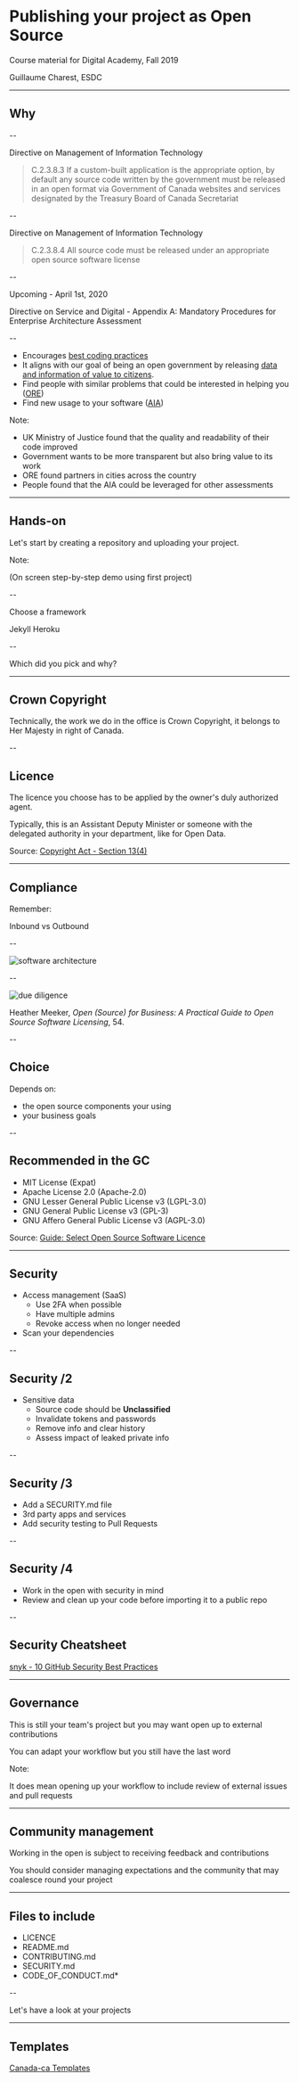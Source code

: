 # Publishing your project as Open Source

Course material for Digital Academy, Fall 2019

Guillaume Charest, ESDC

<!--markdownlint-disable MD035-->

---

## Why

--

Directive on Management of Information Technology

>C.2.3.8.3 If a custom-built application is the appropriate option, by default any source code written by the government must be released in an open format via Government of Canada websites and services designated by the Treasury Board of Canada Secretariat

--

Directive on Management of Information Technology

>C.2.3.8.4 All source code must be released under an appropriate open source software license

--

Upcoming - April 1st, 2020

Directive on Service and Digital - Appendix A: Mandatory Procedures for Enterprise Architecture Assessment

--

* Encourages [best coding practices](https://mojdigital.blog.gov.uk/2017/02/21/why-we-code-in-the-open/)
* It aligns with our goal of being an open government by releasing [data and information of value to citizens](https://www.tbs-sct.gc.ca/pol/doc-eng.aspx?id=28108#sec5.1).
* Find people with similar problems that could be interested in helping you ([ORE](https://github.com/canada-ca/ore-ero))
* Find new usage to your software ([AIA](https://github.com/canada-ca/aia-eia-js))

Note:

* UK Ministry of Justice found that the quality and readability of their code improved
* Government wants to be more transparent but also bring value to its work
* ORE found partners in cities across the country
* People found that the AIA could be leveraged for other assessments

---

## Hands-on

Let's start by creating a repository and uploading your project.

Note:

(On screen step-by-step demo using first project)

--

Choose a framework

Jekyll Heroku

--

Which did you pick and why?

---

## Crown Copyright

Technically, the work we do in the office is Crown Copyright, it belongs to Her Majesty in right of Canada.

--

## Licence

The licence you choose has to be applied by the owner's duly authorized agent.

Typically, this is an Assistant Deputy Minister or someone with the delegated authority in your department, like for Open Data.

Source: [Copyright Act - Section 13(4)](https://laws-lois.justice.gc.ca/eng/acts/C-42/page-4.html#s-13ss-(4)ID0EBFA)

---

## Compliance

Remember:

Inbound vs Outbound

--

![software architecture](../assets/soft-arch.png)

--

![due diligence](../assets/due-diligence.png)

Heather Meeker, _Open (Source) for Business: A Practical Guide to Open Source Software Licensing_, 54.

--

## Choice

Depends on:

* the open source components your using
* your business goals

--

## Recommended in the GC

* MIT License (Expat)
* Apache License 2.0 (Apache-2.0)
* GNU Lesser General Public License v3 (LGPL-3.0)
* GNU General Public License v3 (GPL-3)
* GNU Affero General Public License v3 (AGPL-3.0)

Source: [Guide: Select Open Source Software Licence](https://github.com/canada-ca/open-source-logiciel-libre/blob/master/en/guides/publishing-open-source-code.md#select-open-source-software-licence)

---

## Security

* Access management (SaaS)
  * Use 2FA when possible
  * Have multiple admins
  * Revoke access when no longer needed
* Scan your dependencies

--

## Security /2

* Sensitive data
  * Source code should be **Unclassified**
  * Invalidate tokens and passwords
  * Remove info and clear history
  * Assess impact of leaked private info

--

## Security /3

* Add a SECURITY.md file
* 3rd party apps and services
* Add security testing to Pull Requests

--

## Security /4

* Work in the open with security in mind
* Review and clean up your code before importing it to a public repo

--

## Security Cheatsheet

[snyk - 10 GitHub Security Best Practices](https://res.cloudinary.com/snyk/image/upload/v1535626770/blog/10_GitHub_Security_Best_Practices_cheat_sheet.pdf)

---

## Governance

This is still your team's project but you may want open up to external contributions

You can adapt your workflow but you still have the last word

Note:

It does mean opening up your workflow to include review of external issues and pull requests

---

## Community management

Working in the open is subject to receiving feedback and contributions

You should consider managing expectations and the community that may coalesce round your project

---

## Files to include

* LICENCE
* README.md
* CONTRIBUTING.md
* SECURITY.md
* CODE_OF_CONDUCT.md*

--

Let's have a look at your projects

---

## Templates

[Canada-ca Templates](https://github.com/canada-ca/template-gabarit)

<!--markdownlint-enable MD035--->